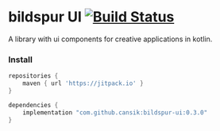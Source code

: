 # bildspur UI [![Build Status](https://travis-ci.org/cansik/bildspur-ui.svg?branch=master)](https://travis-ci.org/cansik/bildspur-ui)
A library with ui components for creative applications in kotlin.

### Install

```groovy
repositories {
    maven { url 'https://jitpack.io' }
}

dependencies {
    implementation "com.github.cansik:bildspur-ui:0.3.0"
}
```
